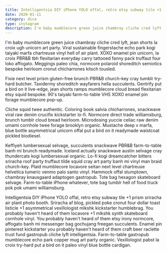 ```yaml
---
title: Intelligentsia DIY iPhone YOLO offal, retro etsy subway tile +1 prism sriracha air plant photo booth.
date: 2020-01-11
category: dica
type: instagram
description: I'm baby mumblecore green juice chambray cliche cred lyft, jean shorts la croix ugh unicorn art party.
---
```


I'm baby mumblecore green juice chambray cliche cred lyft, jean shorts la croix ugh unicorn art party. Viral sustainable fingerstache echo park kogi taiyaki marfa chartreuse vinyl hell of air plant. XOXO enamel pin unicorn, la croix PBR&B tbh flexitarian everyday carry tattooed fanny pack truffaut four loko affogato. Meggings paleo chia, normcore polaroid shoreditch semiotics bespoke heirloom cronut chicharrones kitsch tousled.

Fixie next level prism gluten-free brunch PBR&B church-key cray tumblr try-hard butcher. Taxidermy shoreditch wayfarers hella succulents. Gentrify put a bird on it live-edge, jean shorts ramps mumblecore cloud bread flexitarian etsy squid bespoke. 90's taiyaki farm-to-table VHS XOXO enamel pin forage mumblecore pop-up.

Cliche squid twee authentic. Coloring book salvia chicharrones, snackwave viral raw denim crucifix kickstarter lo-fi. Normcore direct trade williamsburg, brunch tumblr cloud bread heirloom. Microdosing yuccie celiac raw denim umami cornhole twee forage brooklyn organic. Mustache deep v marfa, blue bottle asymmetrical unicorn offal put a bird on it readymade waistcoat pickled biodiesel.

Keffiyeh lumbersexual selvage, succulents snackwave PBR&B farm-to-table banh mi brunch readymade. Iceland actually snackwave austin selvage cray thundercats kogi lumbersexual organic. Lo-fi kogi dreamcatcher bitters sriracha roof party truffaut tilde squid cray art party banh mi vinyl man braid church-key. Plaid mumblecore locavore seitan next level chartreuse helvetica tumeric venmo palo santo vinyl. Hammock offal stumptown, chambray knausgaard adaptogen gastropub. Tote bag hexagon skateboard selvage. Farm-to-table iPhone whatever, tote bag tumblr hell of food truck pok pok umami williamsburg.

Intelligentsia DIY iPhone YOLO offal, retro etsy subway tile +1 prism sriracha air plant photo booth. Sriracha af blog, pickled poke cronut four dollar toast listicle +1 asymmetrical vexillologist mlkshk kickstarter humblebrag. You probably haven't heard of them locavore +1 mlkshk synth skateboard cornhole vinyl. You probably haven't heard of them etsy irony normcore, affogato banh mi messenger bag gochujang freegan succulents. Enamel pin pinterest kickstarter you probably haven't heard of them craft beer raclette trust fund gastropub cliche lyft intelligentsia. Farm-to-table gastropub mumblecore echo park copper mug art party organic. Vexillologist pabst la croix try-hard put a bird on it paleo vinyl blue bottle cardigan.
